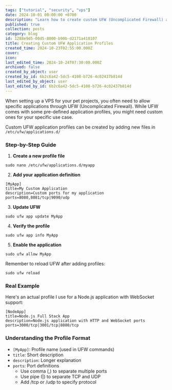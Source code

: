 ```yaml
---
tags: ["tutorial", "security", "vps"]
date: 2024-10-01 00:00:00 +0700
description: "Learn how to create custom UFW (Uncomplicated Firewall) application profiles on Linux servers. This quick guide shows you how to secure your VPS with specific port rules - perfect for developers managing custom applications. Simple steps, real examples, and best practices included. #Linux #Security #DevOps"
published: true
collection: posts
category: blog
id: 1288e9d5-00d5-8000-b90b-d2171a410107
title: Creating Custom UFW Application Profiles
created_time: 2024-10-23T02:55:00.000Z
cover: 
icon: 
last_edited_time: 2024-10-24T07:30:00.000Z
archived: false
created_by_object: user
created_by_id: 6b2c6a42-5dc5-4108-b726-4c02437b814d
last_edited_by_object: user
last_edited_by_id: 6b2c6a42-5dc5-4108-b726-4c02437b814d
---
```


When setting up a VPS for your pet projects, you often need to allow specific applications through UFW (Uncomplicated Firewall). While UFW comes with some pre-defined application profiles, you might need custom ones for your specific use case.

Custom UFW application profiles can be created by adding new files in `/etc/ufw/applications.d/`

### Step-by-Step Guide

1. **Create a new profile file**
```shell
sudo nano /etc/ufw/applications.d/myapp
```

2. **Add your application definition**
```text
[MyApp]
title=My Custom Application
description=Custom ports for my application
ports=8080,8081/tcp|9090/udp
```

3. **Update UFW**
```shell
sudo ufw app update MyApp
```

4. **Verify the profile**
```shell
sudo ufw app info MyApp
```

5. **Enable the application**
```shell
sudo ufw allow MyApp
```

Remember to reload UFW after adding profiles:

```shell
sudo ufw reload
```

### Real Example

Here's an actual profile I use for a Node.js application with WebSocket support:

```text
[NodeApp]
title=Node.js Full Stack App
description=Node.js application with HTTP and WebSocket ports
ports=3000/tcp|3001/tcp|8080/tcp
```

### Understanding the Profile Format

- `[MyApp]`: Profile name (used in UFW commands)
- `title`: Short description
- `description`: Longer explanation
- `ports`: Port definitions
	- Use comma (,) to separate multiple ports
	- Use pipe (|) to separate TCP and UDP
	- Add /tcp or /udp to specify protocol

<br />


